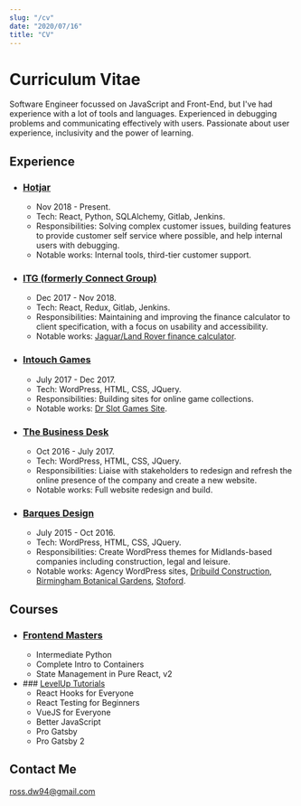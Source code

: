 ```yaml
---
slug: "/cv"
date: "2020/07/16"
title: "CV"
---
```

# Curriculum Vitae

Software Engineer focussed on JavaScript and Front-End, but I've had experience with a lot of tools and languages. Experienced in debugging problems and communicating effectively with users. Passionate about user experience, inclusivity and the power of learning.

## Experience

* ### [Hotjar](https://www.hotjar.com)
  - Nov 2018 - Present.
  - Tech: React, Python, SQLAlchemy, Gitlab, Jenkins.
  - Responsibilities: Solving complex customer issues, building features to provide customer self service where possible, and help internal users with debugging.
  - Notable works: Internal tools, third-tier customer support.

* ### [ITG (formerly Connect Group)](https://www.itg.co.uk/)
  - Dec 2017 - Nov 2018.
  - Tech: React, Redux, Gitlab, Jenkins.
  - Responsibilities: Maintaining and improving the finance calculator to client specification, with a focus on usability and accessibility.
  - Notable works: [Jaguar/Land Rover finance calculator](https://www.landrover.co.uk/offers-and-finance/finance-calculator.html#/models).

* ### [Intouch Games](https://www.intouchgames.co.uk/)
  - July 2017 - Dec 2017.
  - Tech: WordPress, HTML, CSS, JQuery.
  - Responsibilities: Building sites for online game collections.
  - Notable works: [Dr Slot Games Site](https://www.drslot.co.uk).


* ### [The Business Desk](https://www.thebusinessdesk.com/)
  - Oct 2016 - July 2017.
  - Tech: WordPress, HTML, CSS, JQuery.
  - Responsibilities: Liaise with stakeholders to redesign and refresh the online presence of the company and create a new website.
  - Notable works: Full website redesign and build.

* ### [Barques Design](https://www.barques.co.uk/)
  - July 2015 - Oct 2016.
  - Tech: WordPress, HTML, CSS, JQuery.
  - Responsibilities: Create WordPress themes for Midlands-based companies including construction, legal and leisure.
  - Notable works: Agency WordPress sites, [Dribuild Construction](https://dribuild.barquestest.uk/), [Birmingham Botanical Gardens](https://www.birminghambotanicalgardens.org.uk/), [Stoford](https://www.stoford.com/).

## Courses

* ### [Frontend Masters](https://frontendmasters.com/)
  - Intermediate Python
  - Complete Intro to Containers
  - State Management in Pure React, v2
* ### [LevelUp Tutorials](https://www.leveluptutorials.com/)
  - React Hooks for Everyone
  - React Testing for Beginners
  - VueJS for Everyone
  - Better JavaScript
  - Pro Gatsby
  - Pro Gatsby 2  

## Contact Me
ross.dw94@gmail.com